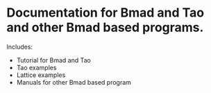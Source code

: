 # Documentation for Bmad and Tao and other Bmad based programs.

Includes:
- Tutorial for Bmad and Tao
- Tao examples
- Lattice examples
- Manuals for other Bmad based program
